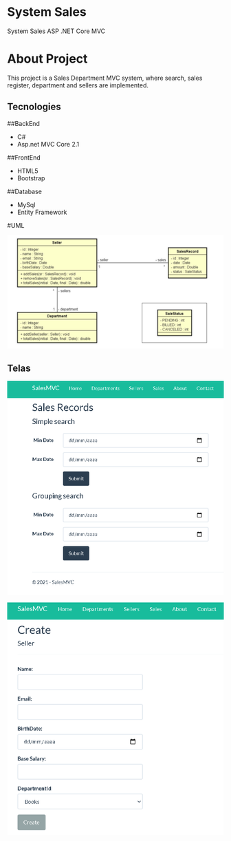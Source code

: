 # System Sales 
System Sales ASP .NET Core MVC

# About Project

This project is a Sales Department MVC system, where search, sales register, department and sellers are implemented.


## Tecnologies

##BackEnd

- C# 
- Asp.net MVC Core 2.1 

##FrontEnd

- HTML5 
- Bootstrap

##Database

- MySql
- Entity Framework

#UML


![UML](https://github.com/fernandaos12/Sales_ASP_MVC/blob/main/SalesMVC/Views/assets/uml_mvc_sales.png)

## Telas

![SALES-RECORD](https://github.com/fernandaos12/Sales_ASP_MVC/blob/main/SalesMVC/Views/assets/sales_record.png)

![CREATE SELLER](https://github.com/fernandaos12/Sales_ASP_MVC/blob/main/SalesMVC/Views/assets/create_seller.png)
